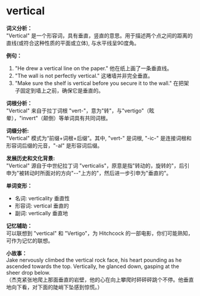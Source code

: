 # vertical

**词义分析：**  
"Vertical" 是一个形容词，具有垂直，竖直的意思。用于描述两个点之间的距离的直线(或符合这种性质的平面或立体), 与水平线呈90度角。

  

**例句：**

  

1.  "He drew a vertical line on the paper." 他在纸上画了一条垂直线。
2.  "The wall is not perfectly vertical." 这堵墙并非完全垂直。
3.  "Make sure the shelf is vertical before you secure it to the wall." 在把架子固定到墙上之前，确保它是垂直的。

  

**词根分析：**  
"Vertical" 来自于拉丁词根 "vert-"，意为"转"，与"vertigo"（眩晕），"invert"（颠倒）等单词具有共同词根。

  

**词缀分析:**  
"Vertical" 模式为“前缀+词根+后缀”。其中, "vert-" 是词根, "-ic-" 是连接词根和形容词后缀的元音，"-al" 是形容词后缀。

  

**发展历史和文化背景:**  
"Vertical" 源自于中世纪拉丁词 "verticalis"，原意是指"转动的，旋转的"，后引申为"被转动时所面对的方向"--"上方的"，然后进一步引申为"垂直的"。

  

**单词变形：**

  

*   名词: verticality 垂直性
*   形容词: vertical 垂直的
*   副词: vertically 垂直地

  

**记忆辅助：**  
可以联想到 "vertical" 和 "Vertigo"，为 Hitchcock 的一部电影，你们可能熟知，可作为记忆的联想。

  

**小故事：**  
Jake nervously climbed the vertical rock face, his heart pounding as he ascended towards the top. Vertically, he glanced down, gasping at the sheer drop below.  
（杰克紧张地爬上那面垂直的岩壁，他的心在向上攀爬时砰砰砰跳个不停。他垂直地向下看，对下面的陡峭下坠感到惊慌。）
